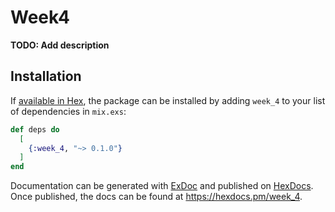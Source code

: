 # Week4

**TODO: Add description**

## Installation

If [available in Hex](https://hex.pm/docs/publish), the package can be installed
by adding `week_4` to your list of dependencies in `mix.exs`:

```elixir
def deps do
  [
    {:week_4, "~> 0.1.0"}
  ]
end
```

Documentation can be generated with [ExDoc](https://github.com/elixir-lang/ex_doc)
and published on [HexDocs](https://hexdocs.pm). Once published, the docs can
be found at <https://hexdocs.pm/week_4>.

